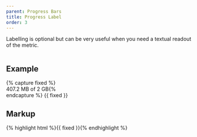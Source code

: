 ```yaml
---
parent: Progress Bars
title: Progress Label
order: 3
---
```

<p>Labelling is optional but can be very useful when you need a textual readout of the metric.</p>
<div style="overflow: hidden;">
<div class="rs-pull-left" style="width: 15em; margin-right: 2em;">
  <h2>Example</h2>
{% capture fixed %}<div class="rs-progress rs-progress-medium">
  <div class="rs-progress-inner">
    <div class="rs-segment" style="width: 25%">
      <div class="rs-bar rs-status-info"></div>
    </div>
  </div>
</div>
<span class="rs-progress-label">407.2 MB of 2 GB</span>{% endcapture %}
{{ fixed }}
</div>
<div class="rs-pull-left"><h2>Markup</h2><div class="collapsible-highlight">{% highlight html %}{{ fixed }}{% endhighlight %}</div></div>
</div>